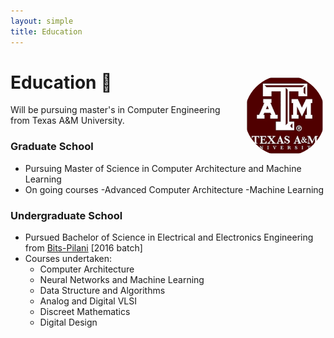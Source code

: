 ```yaml
---
layout: simple
title: Education
---
```


<style>
.hero-body .column {
	margin-bottom: 180px;
}

.hero-body .tagline {
	font-size: 18px;
	margin-top: 5px;
}

#self-photo {
	margin-top: 30px;
	margin-left: 30px;
	border-radius: 50%;
	width: 130px;
}
</style>

<img id="self-photo" src="/tamu.jpg" align="right">

# Education 📕  
Will be pursuing master's in Computer Engineering from Texas A&M University.


### Graduate School
- Pursuing Master of Science in Computer Architecture and Machine Learning
- On going courses 
       -Advanced Computer Architecture
       -Machine Learning

### Undergraduate School
- Pursued Bachelor of Science in Electrical and Electronics Engineering from [Bits-Pilani](https://www.bits-pilani.ac.in/) [2016 batch]
- Courses undertaken:
	- Computer Architecture
	- Neural Networks and Machine Learning
	- Data Structure and Algorithms
	- Analog and Digital VLSI
	- Discreet Mathematics
	- Digital Design